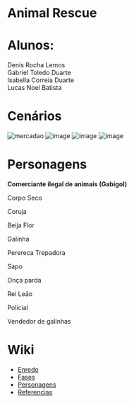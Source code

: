 # Animal Rescue


# Alunos:
Denis Rocha Lemos<br>
Gabriel Toledo Duarte<br>
Isabella Correia Duarte<br>
Lucas Noel Batista<br>

# Cenários
![mercadao](https://github.com/Denis-Rocha/Projeto-SP-470-ANOS/assets/127851983/6e481b01-2a8f-4de7-974e-08ca8872623f)
![image](https://github.com/Denis-Rocha/Projeto-SP-470-ANOS/assets/127851983/573121a4-9a1d-442b-bb6b-f91058fad547)
![image](https://github.com/Denis-Rocha/Projeto-SP-470-ANOS/assets/127851983/9061930b-6d23-4c7b-9dd9-454586605a6f)
![image](https://github.com/Denis-Rocha/Projeto-SP-470-ANOS/assets/127851983/783b62c2-c47a-416a-9380-c33928c46398) <br>

# Personagens
**Comerciante ilegal de animais (Gabigol)**

Corpo Seco

Coruja

Beija Flor

Galinha

Perereca Trepadora

Sapo

Onça parda

Rei Leão

Policial

Vendedor de galinhas




# Wiki #
- <a href="https://github.com/Denis-Rocha/Projeto-SP-470-ANOS/wiki/Enredo"> Enredo<a>
- <a href="https://github.com/Denis-Rocha/Projeto-SP-470-ANOS/wiki/Fases">Fases<a>
- <a href="https://github.com/Denis-Rocha/Projeto-SP-470-ANOS/wiki/Personagens">Personagens<a>
- <a href="https://github.com/Denis-Rocha/Projeto-SP-470-ANOS/wiki/Refer%C3%AAncias">Referencias<a>

